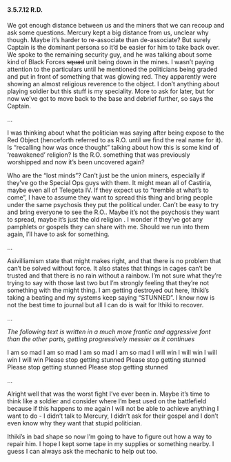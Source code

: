 <div class="header-row">
    <h3></h3>
    <h4>3.5.7.12 <span class="small-text">R.D.</span></h4>
</div>

We got enough distance between us and the miners that we can recoup and ask some questions. Mercury kept a big distance from us, unclear why though. Maybe it’s harder to re-associate than de-associate? But surely Captain is the dominant persona so it’d be easier for him to take back over.  We spoke to the remaining security guy, and he was talking about some kind of Black Forces ~~squad~~ unit being down in the mines. I wasn’t paying attention to the particulars until he mentioned the politicians being graded and put in front of something that was glowing red. They apparently were showing an almost religious reverence to the object. I don’t anything about playing soldier but this stuff is my speciality. More to ask for later, but for now we’ve got to move back to the base and debrief further, so says the Captain. 

<div class="break">...</div>

I was thinking about what the politician was saying after being expose to the Red Object (henceforth referred to as R.O. until we find the real name for it). Is “recalling how was once thought” talking about how this is some kind of ‘reawakened’ religion? Is the R.O. something that was previously worshipped and now it’s been uncovered again?

Who are the “lost minds”?  Can’t just be the union miners, especially if they’ve go the Special Ops guys with them. It might mean all of Castiria, maybe even all of Telegeta IV. If they expect  us to “tremble at what’s to come”, I have to assume they want to spread this thing and bring people under the same psychosis they put the political under. Can’t be easy to try and bring everyone to see the R.O.. Maybe it’s not the psychosis they want to spread, maybe it’s just the old religion . I wonder if they’ve got any pamphlets or gospels they can share with me. Should we run into them again, I’ll have to ask for something. 

<div class="break">...</div>

Asivilliamism state that might makes right, and that there is no problem that can’t be solved without force. It also states that things in cages can’t be trusted and that there is no rain without a rainbow. I’m not sure what they’re trying to say with those last two but I’m strongly feeling that they’re not something with the might thing. I am getting destroyed out here, Ithiki’s taking a beating and my systems keep saying “STUNNED”. I know now is not the best time to journal but all I can do is wait for Ithiki to recover. 

<div class="break">...</div>

_The following text is written in a much more frantic and aggressive font than the other parts, getting progressively messier as it continues_

I am so mad I am so mad I am so mad I am so mad 
I will win I will win I will win I will win 
Please stop getting stunned Please stop getting stunned Please stop getting stunned Please stop getting stunned 

<div class="break">...</div>

Alright well that was the worst fight I’ve ever been in. Maybe it’s time to think like a soldier and consider where I’m best used on the battlefield because if this happens to me again I will not be able to achieve anything I want to do - I didn’t talk to Mercury, I didn’t ask for their gospel and I don’t even know why they want that stupid politician. 

Ithiki’s in bad shape so now I’m going to have to figure out how a way to repair him. I hope I kept some tape in my supplies or something nearby. I guess I can always ask the mechanic to help out too.